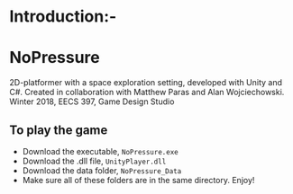 # Introduction:-
# NoPressure
2D-platformer with a space exploration setting, developed with Unity and C#.
Created in collaboration with Matthew Paras and Alan Wojciechowski.
Winter 2018, EECS 397, Game Design Studio

## To play the game
* Download the executable, `NoPressure.exe`
* Download the .dll file, `UnityPlayer.dll`
* Download the data folder, `NoPressure_Data`
* Make sure all of these folders are in the same directory. Enjoy!
